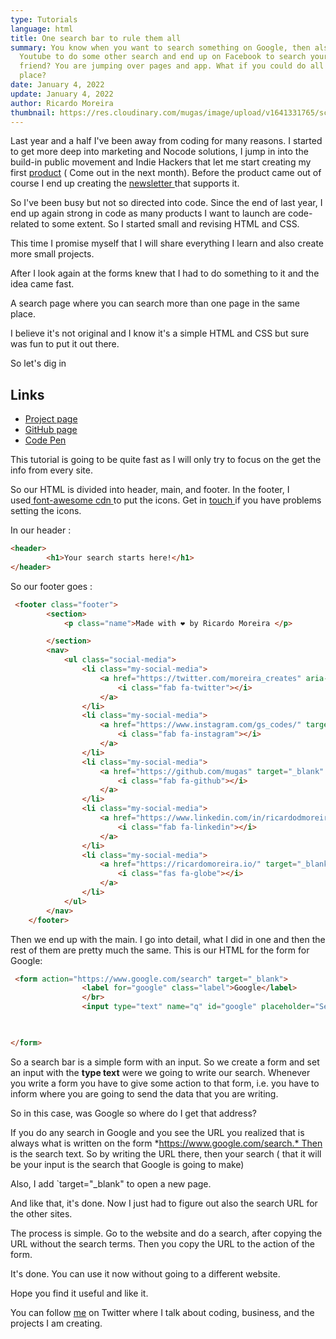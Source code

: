 ```yaml
---
type: Tutorials
language: html
title: One search bar to rule them all
summary: You know when you want to search something on Google, then also jump to
  Youtube to do some other search and end up on Facebook to search your new
  friend? You are jumping over pages and app. What if you could do all in one
  place?
date: January 4, 2022
update: January 4, 2022
author: Ricardo Moreira
thumbnail: https://res.cloudinary.com/mugas/image/upload/v1641331765/screenshot_gaybmt.png
---
```

Last year and a half I've been away from coding for many reasons. I started to get more deep into marketing and Nocode solutions, I jump in into the build-in public movement and Indie Hackers that let me start creating my first [product](https://bizbox.club/) ( Come out in the next month). Before the product came out of course I end up creating the [newsletter ](https://www.getrevue.co/profile/bixbox)that supports it.

So I've been busy but not so directed into code. Since the end of last year, I end up again strong in code as many products I want to launch are code-related to some extent. So I started small and revising HTML and CSS.

This time I promise myself that I will share everything I learn and also create more small projects.

After I look again at the forms knew that I had to do something to it and the idea came fast.

A search page where you can search more than one page in the same place.

I believe it's not original and I know it's a simple HTML and CSS but sure was fun to put it out there.

So let's dig in

## Links

* [Project page](https://searchall.netlify.app/)
* [GitHub page](https://github.com/mugas/SearchMe)
* [Code Pen](https://codepen.io/mugas/pen/MWEXgWE)

This tutorial is going to be quite fast as I will only try to focus on the get the info from every site.

So our HTML is divided into header, main, and footer. In the footer, I used[ font-awesome cdn ](https://cdnjs.com/libraries/font-awesome)to put the icons. Get in [touch ](https://twitter.com/moreira_creates)if you have problems setting the icons.

In our header :

```html
<header>
        <h1>Your search starts here!</h1>
</header>
```

So our footer goes :

```html
 <footer class="footer">
        <section>
            <p class="name">Made with ❤️ by Ricardo Moreira </p>

        </section>
        <nav>
            <ul class="social-media">
                <li class="my-social-media">
                    <a href="https://twitter.com/moreira_creates" aria-label="Twitter">
                        <i class="fab fa-twitter"></i>
                    </a>
                </li>
                <li class="my-social-media">
                    <a href="https://www.instagram.com/gs_codes/" target="_blank" aria-label="Instagram">
                        <i class="fab fa-instagram"></i>
                    </a>
                </li>
                <li class="my-social-media">
                    <a href="https://github.com/mugas" target="_blank" aria-label="Github">
                        <i class="fab fa-github"></i>
                    </a>
                </li>
                <li class="my-social-media">
                    <a href="https://www.linkedin.com/in/ricardodmoreira/" target="_blank" aria-label="Linkedin">
                        <i class="fab fa-linkedin"></i>
                    </a>
                </li>
                <li class="my-social-media">
                    <a href="https://ricardomoreira.io/" target="_blank" aria-label="website ">
                        <i class="fas fa-globe"></i>
                    </a>
                </li>
            </ul>
        </nav>
    </footer>
```

Then we end up with the main. I go into detail, what I did in one and then the rest of them are pretty much the same.
This is our HTML for the form for Google:

```html
 <form action="https://www.google.com/search" target="_blank">
                <label for="google" class="label">Google</label>
                </br>
                <input type="text" name="q" id="google" placeholder="Search Google">
                


</form>
```

So a search bar is a simple form with an input. So we create a form and set an input with the **type text** were we going to write our search. Whenever you write a form you have to give some action to that form, i.e. you have to inform where you are going to send the data that you are writing.

So in this case, was Google so where do I get that address?

If you do any search in Google and you see the URL you realized that is always what is written on the form *https://www.google.com/search.* Then is the search text. So by writing the URL there, then your search ( that it will be your input is the search that Google is going to make)

Also, I add `target="_blank" to open a new page.

And like that, it's done. Now I just had to figure out also the search URL for the other sites.

The process is simple. Go to the website and do a search, after copying the URL without the search terms. Then you copy the URL to the action of the form.

It's done. You can use it now without going to a different website.

Hope you find it useful and like it.

You can follow [me](https://twitter.com/moreira_creates) on Twitter where I talk about coding, business, and the projects I am creating.